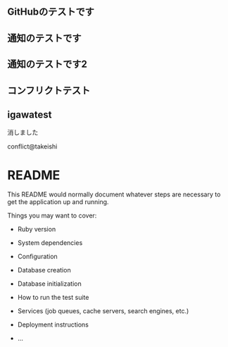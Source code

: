 ## GitHubのテストです
## 通知のテストです
## 通知のテストです2
## コンフリクトテスト
## igawatest

消しました

conflict@takeishi

# README

This README would normally document whatever steps are necessary to get the
application up and running.

Things you may want to cover:

* Ruby version

* System dependencies

* Configuration

* Database creation

* Database initialization

* How to run the test suite

* Services (job queues, cache servers, search engines, etc.)

* Deployment instructions

* ...
